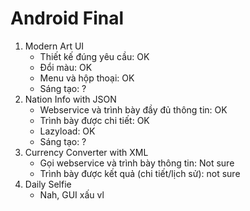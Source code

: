 # Android Final
1. Modern Art UI
   - Thiết kế đúng yêu cầu: OK
   - Đổi màu: OK
   - Menu và hộp thoại: OK
   - Sáng tạo: ?
2. Nation Info with JSON
   - Webservice và trình bày đầy đủ thông tin: OK
   - Trình bày được chi tiết: OK
   - Lazyload: OK
   - Sáng tạo: ?
3. Currency Converter with XML
   - Gọi webservice và trình bày thông tin: Not sure
   - Trình bày được kết quả (chi tiết/lịch sử): not sure
4. Daily Selfie
   - Nah, GUI xấu vl